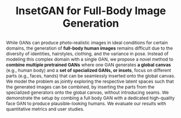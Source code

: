 ---
# this file is written in YAML http://docs.ansible.com/ansible/latest/YAMLSyntax.html
# all lines with a leading sharp are comments and will not be compiled
# longer blocks of text should start with a a leading > to escape all special characters

# URL handle for generated webpage
slug:      insetgan

#specifies layout to be used for page generation (do not modify)
layout:     publication

#publication title
title:      >
   InsetGAN for Full-Body Image Generation

#include in selected publications on front page (optional, delete line if not applicable)
display: selected

#list all publication authors in correct order

authorlinks:
 "Anna Frühstück": 'https://afruehstueck.github.io' 
 "Krishna Kumar Singh": 'http://krsingh.cs.ucdavis.edu/' 
 Eli Shechtman: 'https://research.adobe.com/person/eli-shechtman/' 
 Niloy J. Mitra: 'https://research.adobe.com/person/niloy-mitra/' 
 Peter Wonka: 'http://peterwonka.net/' 
 Jingwan (Cynthia) Lu: 'https://research.adobe.com/person/jingwan-lu/' 

authors:
 "Anna Frühstück": '1, 2'
 "Krishna Kumar Singh": '2'
 "Eli Shechtman": '2'
 "Niloy J. Mitra": '2, 3'
 "Peter Wonka": '1' 
 "Jingwan (Cynthia) Lu": '2'
 
affiliations:
 '1': "KAUST"
 '2': "Adobe Research"
 '3': "University College London"

#insert publication venue (displayed on publication page)
venue: 'accepted to CVPR'
#insert short venue (displayed in box in publication list)
shortvenue: >
   ABC

#specify publication year
year: 2022

#insert abstract of publication
abstract:  While GANs can produce photo-realistic images in ideal conditions for certain domains, the generation of <b>full-body human images</b> remains difficult due to the diversity of identities, hairstyles, clothing, and the variance in pose. Instead of modeling this complex domain with a single GAN, we propose a novel method to <b>combine multiple pretrained GANs</b> where one GAN generates <b>a global canvas</b> (e.g., human body) and a <b>set of specialized GANs, or insets</b>, focus on different parts (e.g., faces, hands) that can be seamlessly inserted onto the global canvas. We model the problem as jointly exploring the respective latent spaces such that the generated images can be combined, by inserting the parts from the specialized generators onto the global canvas, without introducing seams. We demonstrate the setup by combing a full body GAN with a dedicated high-quality face GAN to produce plausible-looking humans. We evaluate our results with quantitative metrics and user studies.
   
#link to hi-res teaser image of publication (please make sure the image is wide, e.g. aspect ratio between 4:2 and 4:1) 
teaser:     './assets/publications/insetgan_applications.jpg'

#link to smaller thumbnail image of publication (please make sure the aspect ratio is 3:2, suggested size is 150x100px)
thumbnail:  './assets/publications/insetgan_paper.jpg'

supplementary_thumbnail:  './assets/publications/insetgan_supplementary.jpg'

#paper_description: '<a href=''>arXiv</a>'

#link to paper PDF
papersource: './assets/publications/insetgan/insetGAN.pdf'

#link to supplementary PDF
supplementarysource: './assets/publications/insetgan/insetGAN_supp.pdf'

#github: 
  
gallery:
  title : 'InsetGAN results'
  text :  'We show a comparison of several examples of StyleGAN2-generated full-body humans. We concentrate on regions that often exhibit unwanted artifacts in our generated results. Using our InsetGAN method, we are able to generate both faces and shoes using dedicated models and generate appropriate bodies for the respective combination. The result yields a seamless transition between the output of the three distinct generator models.'
  rows : 2
  links :
    - './assets/publications/insetgan/result_01_optimized.png'
    - './assets/publications/insetgan/result_04_optimized.png'
    - './assets/publications/insetgan/result_08_optimized.png'
    - './assets/publications/insetgan/result_09_optimized.png'
    - './assets/publications/insetgan/result_07_optimized.png'
    - './assets/publications/insetgan/result_02_optimized.png'
    - './assets/publications/insetgan/result_05_optimized.png'
    - './assets/publications/insetgan/result_03_optimized.png'
    - './assets/publications/insetgan/result_11_optimized.png'
    - './assets/publications/insetgan/result_10_optimized.png'
  labels :
    - 'InsetGAN improved'
    - 'StyleGAN'
  init_state:
    - './assets/publications/insetgan/result_01_optimized.png' 
    - './assets/publications/insetgan/result_01.png'
  
figures:
  pipeline:
    title: 'InsetGAN Pipeline'
    description: 'We show a diagram of the pipeline of our InsetGAN optimization process.'
    width: '768px'
    link: './assets/publications/insetgan_pipeline2.jpg'

sidebysidevideos:
  face_and_body :
    title : 'Face+Body Combination Optimization'
    description : 'We can choose to optimize only one of our generator networks, the inset <i>(left)</i> and optimize for coherence with the canvas, however we see that using this strategy, we cannot sufficiently adapt to desired features from the inset (blond hair) and achieve equally good global coherence as when we jointly optimize both canvas and inset <i>(right)</i>.'
    link1 : './assets/publications/insetgan/optimization_1way.mp4'
    text1 : 'Single GAN optimization'
    link2 : './assets/publications/insetgan/optimization_2way.mp4'
    text2 : 'Dual GAN optimization'		
  latent_space_walk:
    title : 'Latent Space Walks'
    description : 'We show joint latent space walks through two generators, demonstrating that our method can achieve excellent overall image coherence for many different face/body combinations.'
    link1 : './assets/publications/insetgan/lsw_women.mp4'
    link2 : './assets/publications/insetgan/lsw_men.mp4'
    width: '320px'
    
#link to publication video (optional): you can either upload the video to our website (insert local link) or host it on youtube or vimeo (in this case insert the youtube/vimeo link)
video:
    title : 'Paper Video'  
    link : 'https://www.youtube.com/watch?v=YKFYEt5hvOo'


#insert citation. please format citation by inserting <br> at line breaks, &nbsp;&nbsp; will insert a tab character to prettify the citation
citation:   >
  @inproceedings{Fruehstueck2022InsetGAN,<br>
   &nbsp;&nbsp;title = {InsetGAN for Full-Body Image Generation},<br>
   &nbsp;&nbsp;author = {Fr{\"u}hst{\"u}ck, Anna and Singh, {Krishna Kumar} and Shechtman, Eli and Mitra, {Niloy J.} and Wonka, Peter and Lu, Jingwan},<br>
   &nbsp;&nbsp;booktitle = {Proceedings of the IEEE/CVF International Conference on Computer Vision and Pattern Recognition (CVPR)},<br>
   &nbsp;&nbsp;year = {2022}<br>
  }

#insert links to additional material for the publication (optional)
#links need a title, a URL and a type (this defines the link icon) which can be one of the following values: code, archive, files, slides or text (this is the default icon)
#links: 
# - title: ExampleCode
#   type:  code
#   url:   './publications/supplementary1.zip' 
# - title: ExampleSlides
#   type:  slides
#   url:   './publications/presentation.pptx' 

#don't forget the leading and trailing --- in a YAML file
---